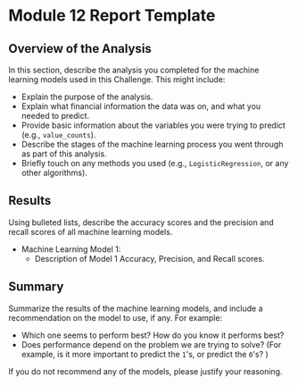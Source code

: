 # Module 12 Report Template

## Overview of the Analysis

In this section, describe the analysis you completed for the machine learning models used in this Challenge. This might include:

- Explain the purpose of the analysis.
- Explain what financial information the data was on, and what you needed to predict.
- Provide basic information about the variables you were trying to predict (e.g., `value_counts`).
- Describe the stages of the machine learning process you went through as part of this analysis.
- Briefly touch on any methods you used (e.g., `LogisticRegression`, or any other algorithms).

## Results

Using bulleted lists, describe the accuracy scores and the precision and recall scores of all machine learning models.

- Machine Learning Model 1:
  - Description of Model 1 Accuracy, Precision, and Recall scores.

## Summary

Summarize the results of the machine learning models, and include a recommendation on the model to use, if any. For example:

- Which one seems to perform best? How do you know it performs best?
- Does performance depend on the problem we are trying to solve? (For example, is it more important to predict the `1`'s, or predict the `0`'s? )

If you do not recommend any of the models, please justify your reasoning.
